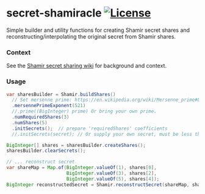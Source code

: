 # secret-shamiracle [![License](http://img.shields.io/badge/license-Apache--2-blue.svg?style=flat)](LICENSE)

Simple builder and utility functions for creating Shamir secret shares and reconstructing/interpolating the original secret from Shamir shares.

### Context

See the [Shamir secret sharing wiki](https://en.wikipedia.org/wiki/Shamir%27s_Secret_Sharing#Shamir's_secret-sharing_scheme) for background and context.

### Usage

```java
var sharesBuilder = Shamir.buildShares()
  // Set mersenne prime: https://en.wikipedia.org/wiki/Mersenne_prime#List_of_known_Mersenne_primes
  .mersennePrimeExponent(521)
  //.prime((BigInteger) prime) Or bring your own prime.
  .numRequiredShares(3)
  .numShares(5)
  .initSecrets();  // prepare 'requiredShares' coefficients
  //.initSecrets(secret); // Or supply your own secret, must be less than the configured prime.

BigInteger[] shares = sharesBuilder.createShares();
sharesBuilder.clearSecrets();

// ... reconstruct secret
var shareMap = Map.of(BigInteger.valueOf(1), shares[0],
                      BigInteger.valueOf(3), shares[2],
                      BigInteger.valueOf(5), shares[4]);
BigInteger reconstructedSecret = Shamir.reconstructSecret(shareMap, sharesBuilder.getPrime());
```
